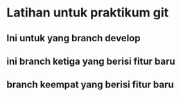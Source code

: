 # Latihan untuk praktikum git

## Ini untuk yang branch develop

## ini branch ketiga yang berisi fitur baru

## branch keempat yang berisi fitur baru
